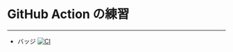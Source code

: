 GitHub Action の練習
===========================


------
* バッジ
[![CI](https://github.com/naghbIQtIqHom/learningUnittestA/actions/workflows/main.yml/badge.svg)](https://github.com/naghbIQtIqHom/learningUnittestA/actions/workflows/main.yml)
